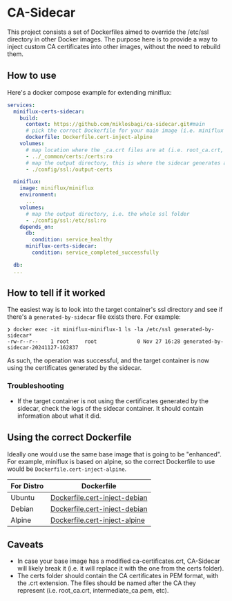 # CA-Sidecar
This project consists a set of Dockerfiles aimed to override the /etc/ssl directory in other Docker images.
The purpose here is to provide a way to inject custom CA certificates into other images, without the need to rebuild them.

## How to use
Here's a docker compose example for extending miniflux:

```yaml
services:
  miniflux-certs-sidecar:
    build:
      context: https://github.com/miklosbagi/ca-sidecar.git#main
      # pick the correct Dockerfile for your main image (i.e. miniflux runs in alpine, so we use the alpine Dockerfile)
      dockerfile: Dockerfile.cert-inject-alpine
    volumes:
      # map location where the _ca.crt files are at (i.e. root_ca.crt, intermediate_ca.pem, etc)
      - ../_common/certs:/certs:ro
      # map the output directory, this is where the sidecar generates all the ssl certs, and makes your target container simply suck it up as-is.
      - ./config/ssl:/output-certs

  miniflux:
    image: miniflux/miniflux
    environment:
      ...
    volumes:
      # map the output directory, i.e. the whole ssl folder
      - ./config/ssl:/etc/ssl:ro
    depends_on:
      db:
        condition: service_healthy
      miniflux-certs-sidecar:
        condition: service_completed_successfully

  db:
  ...
```

## How to tell if it worked
The easiest way is to look into the target container's ssl directory and see if there's a `generated-by-sidecar` file exists there. For example:
```
❯ docker exec -it miniflux-miniflux-1 ls -la /etc/ssl generated-by-sidecar*
-rw-r--r--    1 root     root             0 Nov 27 16:28 generated-by-sidecar-20241127-162837
```

As such, the operation was successful, and the target container is now using the certificates generated by the sidecar.

### Troubleshooting
- If the target container is not using the certificates generated by the sidecar, check the logs of the sidecar container. It should contain information about what it did.

## Using the correct Dockerfile
Ideally one would use the same base image that is going to be "enhanced". For example, miniflux is based on alpine, so the correct Dockerfile to use would be `Dockerfile.cert-inject-alpine`.

| For Distro | Dockerfile |
-------------|------------|
| Ubuntu | [Dockerfile.cert-inject-debian](./Dockerfile.cert-inject-debian) |
| Debian | [Dockerfile.cert-inject-debian](./Dockerfile.cert-inject-debian) |
| Alpine | [Dockerfile.cert-inject-alpine](./Dockerfile.cert-inject-alpine) |

## Caveats
- In case your base image has a modified ca-certificates.crt, CA-Sidecar will likely break it (i.e. it will replace it with the one from the certs folder).
- The certs folder should contain the CA certificates in PEM format, with the .crt extension. The files should be named after the CA they represent (i.e. root_ca.crt, intermediate_ca.pem, etc).
